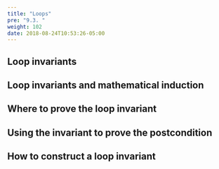 ```yaml
---
title: "Loops"
pre: "9.3. "
weight: 102
date: 2018-08-24T10:53:26-05:00
---
```


## Loop invariants

## Loop invariants and mathematical induction

## Where to prove the loop invariant

## Using the invariant to prove the postcondition

## How to construct a loop invariant